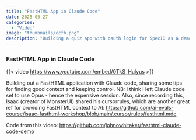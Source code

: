 ```yaml
---
title: "FastHTML App in Claude Code"
date: 2025-05-27
categories: 
  - "Video"
image: "thumbnails/ccfh.png"
description: "Building a quiz app with oauth login for SpecID as a demo of FastHTML in claude code."
---
```


### FastHTML App in Claude Code

{{< video https://www.youtube.com/embed/0TkS_Hulyus >}}

Building out a FastHTML application with Claude code, sharing some tips for finding good context and keeping control. NB: I think I left Claude code set to use Opus - hence the expensive session. Also, since recording this, Isaac (creator of MonsterUI) shared his cursorrules, which are another great ref for providing FastHTML context to AI: https://github.com/ai-evals-course/isaac-fasthtml-workshop/blob/main/.cursor/rules/fasthtml.mdc

Code from this video: https://github.com/johnowhitaker/fasthtml-claude-code-demo